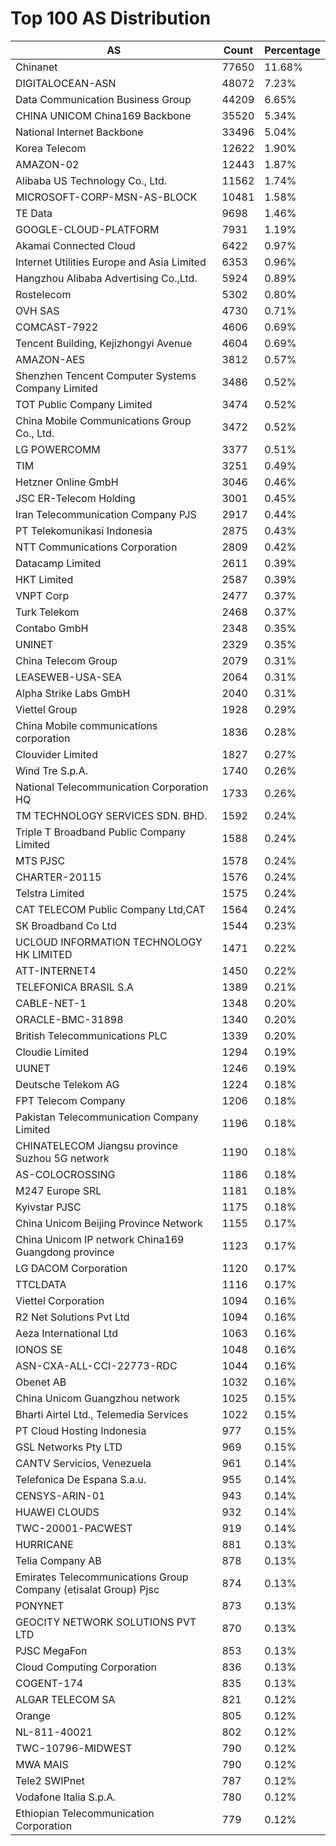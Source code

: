 # Top 100 AS Distribution
| AS | Count | Percentage |
|----|----|----|
| Chinanet | 77650 | 11.68% |
| DIGITALOCEAN-ASN | 48072 | 7.23% |
| Data Communication Business Group | 44209 | 6.65% |
| CHINA UNICOM China169 Backbone | 35520 | 5.34% |
| National Internet Backbone | 33496 | 5.04% |
| Korea Telecom | 12622 | 1.90% |
| AMAZON-02 | 12443 | 1.87% |
| Alibaba US Technology Co., Ltd. | 11562 | 1.74% |
| MICROSOFT-CORP-MSN-AS-BLOCK | 10481 | 1.58% |
| TE Data | 9698 | 1.46% |
| GOOGLE-CLOUD-PLATFORM | 7931 | 1.19% |
| Akamai Connected Cloud | 6422 | 0.97% |
| Internet Utilities Europe and Asia Limited | 6353 | 0.96% |
| Hangzhou Alibaba Advertising Co.,Ltd. | 5924 | 0.89% |
| Rostelecom | 5302 | 0.80% |
| OVH SAS | 4730 | 0.71% |
| COMCAST-7922 | 4606 | 0.69% |
| Tencent Building, Kejizhongyi Avenue | 4604 | 0.69% |
| AMAZON-AES | 3812 | 0.57% |
| Shenzhen Tencent Computer Systems Company Limited | 3486 | 0.52% |
| TOT Public Company Limited | 3474 | 0.52% |
| China Mobile Communications Group Co., Ltd. | 3472 | 0.52% |
| LG POWERCOMM | 3377 | 0.51% |
| TIM | 3251 | 0.49% |
| Hetzner Online GmbH | 3046 | 0.46% |
| JSC ER-Telecom Holding | 3001 | 0.45% |
| Iran Telecommunication Company PJS | 2917 | 0.44% |
| PT Telekomunikasi Indonesia | 2875 | 0.43% |
| NTT Communications Corporation | 2809 | 0.42% |
| Datacamp Limited | 2611 | 0.39% |
| HKT Limited | 2587 | 0.39% |
| VNPT Corp | 2477 | 0.37% |
| Turk Telekom | 2468 | 0.37% |
| Contabo GmbH | 2348 | 0.35% |
| UNINET | 2329 | 0.35% |
| China Telecom Group | 2079 | 0.31% |
| LEASEWEB-USA-SEA | 2064 | 0.31% |
| Alpha Strike Labs GmbH | 2040 | 0.31% |
| Viettel Group | 1928 | 0.29% |
| China Mobile communications corporation | 1836 | 0.28% |
| Clouvider Limited | 1827 | 0.27% |
| Wind Tre S.p.A. | 1740 | 0.26% |
| National Telecommunication Corporation HQ | 1733 | 0.26% |
| TM TECHNOLOGY SERVICES SDN. BHD. | 1592 | 0.24% |
| Triple T Broadband Public Company Limited | 1588 | 0.24% |
| MTS PJSC | 1578 | 0.24% |
| CHARTER-20115 | 1576 | 0.24% |
| Telstra Limited | 1575 | 0.24% |
| CAT TELECOM Public Company Ltd,CAT | 1564 | 0.24% |
| SK Broadband Co Ltd | 1544 | 0.23% |
| UCLOUD INFORMATION TECHNOLOGY HK LIMITED | 1471 | 0.22% |
| ATT-INTERNET4 | 1450 | 0.22% |
| TELEFONICA BRASIL S.A | 1389 | 0.21% |
| CABLE-NET-1 | 1348 | 0.20% |
| ORACLE-BMC-31898 | 1340 | 0.20% |
| British Telecommunications PLC | 1339 | 0.20% |
| Cloudie Limited | 1294 | 0.19% |
| UUNET | 1246 | 0.19% |
| Deutsche Telekom AG | 1224 | 0.18% |
| FPT Telecom Company | 1206 | 0.18% |
| Pakistan Telecommunication Company Limited | 1196 | 0.18% |
| CHINATELECOM Jiangsu province Suzhou 5G network | 1190 | 0.18% |
| AS-COLOCROSSING | 1186 | 0.18% |
| M247 Europe SRL | 1181 | 0.18% |
| Kyivstar PJSC | 1175 | 0.18% |
| China Unicom Beijing Province Network | 1155 | 0.17% |
| China Unicom IP network China169 Guangdong province | 1123 | 0.17% |
| LG DACOM Corporation | 1120 | 0.17% |
| TTCLDATA | 1116 | 0.17% |
| Viettel Corporation | 1094 | 0.16% |
| R2 Net Solutions Pvt Ltd | 1094 | 0.16% |
| Aeza International Ltd | 1063 | 0.16% |
| IONOS SE | 1048 | 0.16% |
| ASN-CXA-ALL-CCI-22773-RDC | 1044 | 0.16% |
| Obenet AB | 1032 | 0.16% |
| China Unicom Guangzhou network | 1025 | 0.15% |
| Bharti Airtel Ltd., Telemedia Services | 1022 | 0.15% |
| PT Cloud Hosting Indonesia | 977 | 0.15% |
| GSL Networks Pty LTD | 969 | 0.15% |
| CANTV Servicios, Venezuela | 961 | 0.14% |
| Telefonica De Espana S.a.u. | 955 | 0.14% |
| CENSYS-ARIN-01 | 943 | 0.14% |
| HUAWEI CLOUDS | 932 | 0.14% |
| TWC-20001-PACWEST | 919 | 0.14% |
| HURRICANE | 881 | 0.13% |
| Telia Company AB | 878 | 0.13% |
| Emirates Telecommunications Group Company (etisalat Group) Pjsc | 874 | 0.13% |
| PONYNET | 873 | 0.13% |
| GEOCITY NETWORK SOLUTIONS PVT LTD | 870 | 0.13% |
| PJSC MegaFon | 853 | 0.13% |
| Cloud Computing Corporation | 836 | 0.13% |
| COGENT-174 | 835 | 0.13% |
| ALGAR TELECOM SA | 821 | 0.12% |
| Orange | 805 | 0.12% |
| NL-811-40021 | 802 | 0.12% |
| TWC-10796-MIDWEST | 790 | 0.12% |
| MWA MAIS | 790 | 0.12% |
| Tele2 SWIPnet | 787 | 0.12% |
| Vodafone Italia S.p.A. | 780 | 0.12% |
| Ethiopian Telecommunication Corporation | 779 | 0.12% |
